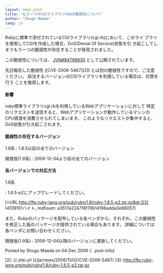 ```yaml
---
layout: news_post
title: "もう一つのCGIライブラリのDoS脆弱性について"
author: "Shugo Maeda"
lang: ja
---
```


Rubyに標準で添付されているCGIライブラリ(cgi.rb)において、このライ ブラリを使用してCGIを作成した場合、DoS(Denial
Of Service)状態を引 き起こしてしまうもう一つの脆弱性が存在することが発見されました。

この脆弱性については、 [JVN#84798830][1] として公開されています。

先日報告した脆弱性 ([CVE-2006-5467][2]) とは別の脆弱性ですので、ご注意ください。
該当するバージョンのCGIライブラリを利用している場合は、対策を行う ことを推奨します。

#### 影響

ruby標準ライブラリcgi.rbを利用しているWebアプリケーションに対して
特定のリクエストを送信すると、Webアプリケーションが動作しているマシンの CPU資源を消費させられてしまいます。
このようなリクエストが集中すると、DoS状態が引き起こされます。

#### 脆弱性の存在するバージョン

1.8系
: 1\.8.5以前の全てのバージョン

開発版(1.9系)
: 2006-12-04より前の全てのバージョン

#### 各バージョンでの対応方法

1.8系

: 1\.8.5-p2にアップグレードしてください。

  [&lt;URL:http://ftp.ruby-lang.org/pub/ruby/1.8/ruby-1.8.5-p2.tar.gz&gt;][3]
  (4519151バイト, md5sum: a3517a224716f79b14196adda3e88057)

  また、Rubyのパッケージを配布している各ベンダから、それぞれ、この脆弱性を修正した版のパッケージが提供されている場合もあります。
  詳細については各ベンダにお問い合わせください。

開発版(1.9系)
: 2006-12-04以降のバージョンに更新してください。

Posted by Shugo Maeda on 04 Dec 2006
{: .post-info}



[1]: http://jvn.jp/jp/JVN%2384798830/index.html 
[2]: {{ site.url }}/ja/news/2006/11/02/CVE-2006-5467/ 
[3]: http://ftp.ruby-lang.org/pub/ruby/1.8/ruby-1.8.5-p2.tar.gz 
